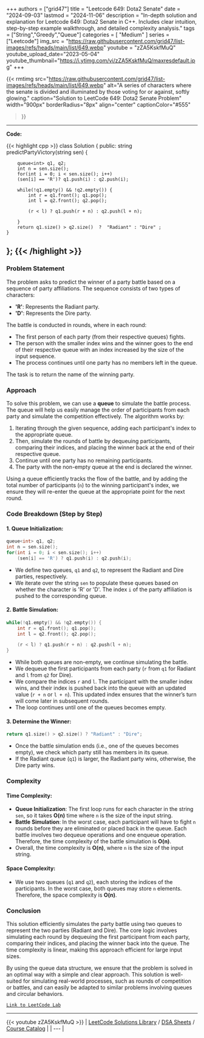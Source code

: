 
+++
authors = ["grid47"]
title = "Leetcode 649: Dota2 Senate"
date = "2024-09-03"
lastmod = "2024-11-06"
description = "In-depth solution and explanation for Leetcode 649: Dota2 Senate in C++. Includes clear intuition, step-by-step example walkthrough, and detailed complexity analysis."
tags = ["String","Greedy","Queue"]
categories = [
    "Medium"
]
series = ["Leetcode"]
img_src = "https://raw.githubusercontent.com/grid47/list-images/refs/heads/main/list/649.webp"
youtube = "zZA5KskfMuQ"
youtube_upload_date="2023-05-04"
youtube_thumbnail="https://i.ytimg.com/vi/zZA5KskfMuQ/maxresdefault.jpg"
+++


{{< rmtimg 
    src="https://raw.githubusercontent.com/grid47/list-images/refs/heads/main/list/649.webp" 
    alt="A series of characters where the senate is divided and illuminated by those voting for or against, softly glowing."
    caption="Solution to LeetCode 649: Dota2 Senate Problem"
    width="900px"
    borderRadius="8px"
    align="center" 
    captionColor="#555"
>}}
---
**Code:**

{{< highlight cpp >}}
class Solution {
public:
    string predictPartyVictory(string sen) {
        
        queue<int> q1, q2;
        int n = sen.size();
        for(int i = 0; i < sen.size(); i++)
        (sen[i] == 'R')? q1.push(i) : q2.push(i);

        while(!q1.empty() && !q2.empty()) {
            int r = q1.front(); q1.pop();
            int l = q2.front(); q2.pop();
            
            (r < l) ? q1.push(r + n) : q2.push(l + n);
            
        }
        return q1.size() > q2.size()  ?  "Radiant" : "Dire" ;
    }
};
{{< /highlight >}}
---

### Problem Statement

The problem asks to predict the winner of a party battle based on a sequence of party affiliations. The sequence consists of two types of characters:
- **'R'**: Represents the Radiant party.
- **'D'**: Represents the Dire party.

The battle is conducted in rounds, where in each round:
- The first person of each party (from their respective queues) fights.
- The person with the smaller index wins and the winner goes to the end of their respective queue with an index increased by the size of the input sequence.
- The process continues until one party has no members left in the queue.

The task is to return the name of the winning party.

### Approach

To solve this problem, we can use a **queue** to simulate the battle process. The queue will help us easily manage the order of participants from each party and simulate the competition effectively. The algorithm works by:
1. Iterating through the given sequence, adding each participant's index to the appropriate queue.
2. Then, simulate the rounds of battle by dequeuing participants, comparing their indices, and placing the winner back at the end of their respective queue.
3. Continue until one party has no remaining participants.
4. The party with the non-empty queue at the end is declared the winner.

Using a queue efficiently tracks the flow of the battle, and by adding the total number of participants (`n`) to the winning participant's index, we ensure they will re-enter the queue at the appropriate point for the next round.

### Code Breakdown (Step by Step)

#### 1. **Queue Initialization**:
```cpp
queue<int> q1, q2;
int n = sen.size();
for(int i = 0; i < sen.size(); i++)
    (sen[i] == 'R') ? q1.push(i) : q2.push(i);
```
- We define two queues, `q1` and `q2`, to represent the Radiant and Dire parties, respectively.
- We iterate over the string `sen` to populate these queues based on whether the character is 'R' or 'D'. The index `i` of the party affiliation is pushed to the corresponding queue.

#### 2. **Battle Simulation**:
```cpp
while(!q1.empty() && !q2.empty()) {
    int r = q1.front(); q1.pop();
    int l = q2.front(); q2.pop();

    (r < l) ? q1.push(r + n) : q2.push(l + n);
}
```
- While both queues are non-empty, we continue simulating the battle.
- We dequeue the first participants from each party (`r` from `q1` for Radiant and `l` from `q2` for Dire).
- We compare the indices `r` and `l`. The participant with the smaller index wins, and their index is pushed back into the queue with an updated value (`r + n` or `l + n`). This updated index ensures that the winner’s turn will come later in subsequent rounds.
- The loop continues until one of the queues becomes empty.

#### 3. **Determine the Winner**:
```cpp
return q1.size() > q2.size() ? "Radiant" : "Dire";
```
- Once the battle simulation ends (i.e., one of the queues becomes empty), we check which party still has members in its queue.
- If the Radiant queue (`q1`) is larger, the Radiant party wins, otherwise, the Dire party wins.

### Complexity

#### Time Complexity:
- **Queue Initialization**: The first loop runs for each character in the string `sen`, so it takes **O(n)** time where `n` is the size of the input string.
- **Battle Simulation**: In the worst case, each participant will have to fight `n` rounds before they are eliminated or placed back in the queue. Each battle involves two dequeue operations and one enqueue operation. Therefore, the time complexity of the battle simulation is **O(n)**.
- Overall, the time complexity is **O(n)**, where `n` is the size of the input string.

#### Space Complexity:
- We use two queues (`q1` and `q2`), each storing the indices of the participants. In the worst case, both queues may store `n` elements. Therefore, the space complexity is **O(n)**.

### Conclusion

This solution efficiently simulates the party battle using two queues to represent the two parties (Radiant and Dire). The core logic involves simulating each round by dequeuing the first participant from each party, comparing their indices, and placing the winner back into the queue. The time complexity is linear, making this approach efficient for large input sizes.

By using the queue data structure, we ensure that the problem is solved in an optimal way with a simple and clear approach. This solution is well-suited for simulating real-world processes, such as rounds of competition or battles, and can easily be adapted to similar problems involving queues and circular behaviors.

[`Link to LeetCode Lab`](https://leetcode.com/problems/dota2-senate/description/)

---
{{< youtube zZA5KskfMuQ >}}
| [LeetCode Solutions Library](https://grid47.xyz/leetcode/) / [DSA Sheets](https://grid47.xyz/sheets/) / [Course Catalog](https://grid47.xyz/courses/) |
| --- |
